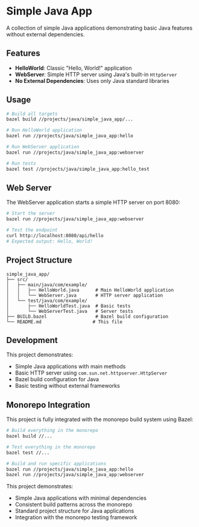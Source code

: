 # Simple Java App

A collection of simple Java applications demonstrating basic Java features without external dependencies.

## Features

- **HelloWorld**: Classic "Hello, World!" application
- **WebServer**: Simple HTTP server using Java's built-in `HttpServer`
- **No External Dependencies**: Uses only Java standard libraries

## Usage

```bash
# Build all targets
bazel build //projects/java/simple_java_app/...

# Run HelloWorld application
bazel run //projects/java/simple_java_app:hello

# Run WebServer application  
bazel run //projects/java/simple_java_app:webserver

# Run tests
bazel test //projects/java/simple_java_app:hello_test
```

## Web Server

The WebServer application starts a simple HTTP server on port 8080:

```bash
# Start the server
bazel run //projects/java/simple_java_app:webserver

# Test the endpoint
curl http://localhost:8080/api/hello
# Expected output: Hello, World!
```

## Project Structure

```
simple_java_app/
├── src/
│   ├── main/java/com/example/
│   │   ├── HelloWorld.java      # Main HelloWorld application
│   │   └── WebServer.java       # HTTP server application
│   └── test/java/com/example/
│       ├── HelloWorldTest.java  # Basic tests
│       └── WebServerTest.java   # Server tests
├── BUILD.bazel                  # Bazel build configuration
└── README.md                   # This file
```

## Development

This project demonstrates:

- Simple Java applications with main methods
- Basic HTTP server using `com.sun.net.httpserver.HttpServer`
- Bazel build configuration for Java
- Basic testing without external frameworks

## Monorepo Integration

This project is fully integrated with the monorepo build system using Bazel:

```bash
# Build everything in the monorepo
bazel build //...

# Test everything in the monorepo
bazel test //...

# Build and run specific applications
bazel run //projects/java/simple_java_app:hello
bazel run //projects/java/simple_java_app:webserver
```

This project demonstrates:
- Simple Java applications with minimal dependencies
- Consistent build patterns across the monorepo
- Standard project structure for Java applications
- Integration with the monorepo testing framework